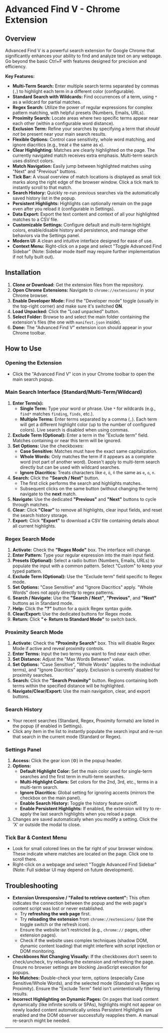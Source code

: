 # Advanced Find V - Chrome Extension

## Overview

Advanced Find V is a powerful search extension for Google Chrome that significantly enhances your ability to find and analyze text on any webpage. Go beyond the basic Ctrl+F with features designed for precision and efficiency.

**Key Features:**

*   **Multi-Term Search:** Enter multiple search terms separated by commas (`,`) to highlight each term in a different color (configurable).
*   **Standard Search with Wildcards:** Find occurrences of a term, using `*` as a wildcard for partial matches.
*   **Regex Search:** Utilize the power of regular expressions for complex pattern matching, with helpful presets (Numbers, Emails, URLs).
*   **Proximity Search:** Locate areas where two specific terms appear near each other (within a configurable word distance).
*   **Exclusion Term:** Refine your searches by specifying a term that *should not* be present near your main search results.
*   **Flexible Options:** Control case sensitivity, whole word matching, and ignore diacritics (e.g., treat `é` the same as `e`).
*   **Clear Highlighting:** Matches are clearly highlighted on the page. The currently navigated match receives extra emphasis. Multi-term search uses distinct colors.
*   **Match Navigation:** Easily jump between highlighted matches using "Next" and "Previous" buttons.
*   **Tick Bar:** A visual overview of match locations is displayed as small tick marks along the right edge of the browser window. Click a tick mark to instantly scroll to that match.
*   **Search History:** Quickly re-run previous searches via the automatically saved history list in the popup.
*   **Persistent Highlights:** Highlights can optionally remain on the page even after you reload it (configurable in Settings).
*   **Data Export:** Export the text content and context of all your highlighted matches to a CSV file.
*   **Customizable Settings:** Configure default and multi-term highlight colors, enable/disable history and persistence, and manage other behaviors via the Settings panel.
*   **Modern UI:** A clean and intuitive interface designed for ease of use.
*   **Context Menu:** Right-click on a page and select "Toggle Advanced Find Sidebar" (Note: Sidebar mode itself may require further implementation if not fully built out).

## Installation

1.  **Clone or Download:** Get the extension files from the repository.
2.  **Open Chrome Extensions:** Navigate to `chrome://extensions/` in your Chrome browser.
3.  **Enable Developer Mode:** Find the "Developer mode" toggle (usually in the top-right corner) and make sure it's switched **ON**.
4.  **Load Unpacked:** Click the "Load unpacked" button.
5.  **Select Folder:** Browse to and select the main folder containing the extension's files (the one with `manifest.json` inside).
6.  **Done:** The "Advanced Find V" extension icon should appear in your Chrome toolbar.

## How to Use

### Opening the Extension

*   Click the "Advanced Find V" icon in your Chrome toolbar to open the main search popup.

### Main Search Interface (Standard/Multi-Term/Wildcard)

1.  **Enter Term(s):**
    *   **Single Term:** Type your word or phrase. Use `*` for wildcards (e.g., `find*` matches `finding`, `finds`, etc.).
    *   **Multiple Terms:** Enter terms separated by a comma (`,`). Each term will get a different highlight color (up to the number of configured colors). Live search is disabled when using commas.
2.  **Exclude Term (Optional):** Enter a term in the "Exclude term" field. Matches containing or near this term will be ignored.
3.  **Set Options:** Use the checkboxes:
    *   **Case Sensitive:** Matches must have the exact same capitalization.
    *   **Whole Words:** Only matches the term if it appears as a complete word (not part of another word). Doesn't apply to multi-term search directly but can be used with wildcard searches.
    *   **Ignore Diacritics:** Treats characters like `é`, `ö`, `ñ` the same as `e`, `o`, `n`.
4.  **Search:** Click the **"Search / Next"** button.
    *   The first click performs the search and highlights matches.
    *   Subsequent clicks on the same button (without changing the term) navigate to the **next** match.
5.  **Navigate:** Use the dedicated **"Previous"** and **"Next"** buttons to cycle through matches.
6.  **Clear:** Click **"Clear"** to remove all highlights, clear input fields, and reset the search history storage.
7.  **Export:** Click **"Export"** to download a CSV file containing details about all current highlights.

### Regex Search Mode

1.  **Activate:** Check the **"Regex Mode"** box. The interface will change.
2.  **Enter Pattern:** Type your regular expression into the main input field.
3.  **Presets (Optional):** Select a radio button (Numbers, Emails, URLs) to populate the input with a common pattern. Select "Custom" to keep your typed pattern.
4.  **Exclude Term (Optional):** Use the "Exclude term" field specific to Regex mode.
5.  **Set Options:** "Case Sensitive" and "Ignore Diacritics" apply. "Whole Words" does not apply directly to regex patterns.
6.  **Search / Navigate:** Use the **"Search / Next"**, **"Previous"**, and **"Next"** buttons as in Standard mode.
7.  **Help:** Click the **"?"** button for a quick Regex syntax guide.
8.  **Clear/Export:** Use the dedicated buttons for Regex mode.
9.  **Return:** Click **"← Return to Standard Mode"** to switch back.

### Proximity Search Mode

1.  **Activate:** Check the **"Proximity Search"** box. This will disable Regex Mode if active and reveal proximity controls.
2.  **Enter Terms:** Input the two terms you want to find near each other.
3.  **Set Distance:** Adjust the "Max Words Between" value.
4.  **Set Options:** "Case Sensitive", "Whole Words" (applies to the individual terms), and "Ignore Diacritics" apply. Exclusion is currently disabled for proximity searches.
5.  **Search:** Click the **"Search Proximity"** button. Regions containing both terms within the specified distance will be highlighted.
6.  **Navigate/Clear/Export:** Use the main navigation, clear, and export buttons.

### Search History

*   Your recent searches (Standard, Regex, Proximity formats) are listed in the popup (if enabled in Settings).
*   Click any item in the list to instantly populate the search input and re-run that search in the current mode (Standard or Regex).

### Settings Panel

1.  **Access:** Click the gear icon (⚙️) in the popup header.
2.  **Options:**
    *   **Default Highlight Color:** Set the main color used for single-term searches and the first term in multi-term searches.
    *   **Multi-Highlight Colors:** Set colors for the 2nd, 3rd, etc., terms in a multi-term search.
    *   **Ignore Diacritics:** Global setting for ignoring accents (mirrors the checkbox on the main panel).
    *   **Enable Search History:** Toggle the history feature on/off.
    *   **Enable Persistent Highlights:** If enabled, the extension will try to re-apply the last search highlights when you reload a page.
3.  Changes are saved automatically when you modify a setting. Click the 'X' or outside the modal to close.

### Tick Bar & Context Menu

*   Look for small colored lines on the far right of your browser window. These indicate where matches are located on the page. Click one to scroll there.
*   Right-click on a webpage and select "Toggle Advanced Find Sidebar" (Note: Full sidebar UI may depend on future development).

## Troubleshooting

*   **Extension Unresponsive / "Failed to retrieve content":** This often indicates the connection between the popup and the web page's content script was lost or never established.
    *   Try **refreshing the web page** first.
    *   Try **reloading the extension** from `chrome://extensions/` (use the toggle switch or the refresh icon).
    *   Ensure the website isn't restricted (e.g., `chrome://` pages, other extension pages).
    *   Check if the website uses complex techniques (shadow DOM, dynamic content loading) that might interfere with script injection or DOM monitoring.
*   **Checkboxes Not Changing Visually:** If the checkboxes don't seem to check/uncheck, try reloading the extension and refreshing the page. Ensure no browser settings are blocking JavaScript execution for popups.
*   **No Matches:** Double-check your term, options (especially Case Sensitive/Whole Words), and the selected mode (Standard vs Regex vs Proximity). Ensure the "Exclude Term" field isn't unintentionally filtering results.
*   **Incorrect Highlighting on Dynamic Pages:** On pages that load content dynamically (like infinite scrolls or SPAs), highlights might not appear on newly loaded content automatically unless Persistent Highlights are enabled and the DOM observer successfully reapplies them. A manual re-search might be needed.

---
